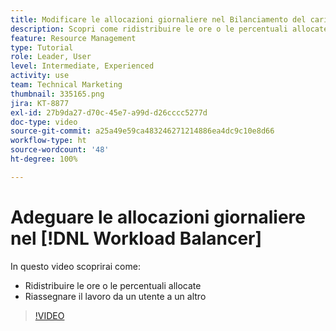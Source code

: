 ```yaml
---
title: Modificare le allocazioni giornaliere nel Bilanciamento del carico di lavoro
description: Scopri come ridistribuire le ore o le percentuali allocate e riassegnare il lavoro da un utente a un altro.
feature: Resource Management
type: Tutorial
role: Leader, User
level: Intermediate, Experienced
activity: use
team: Technical Marketing
thumbnail: 335165.png
jira: KT-8877
exl-id: 27b9da27-d70c-45e7-a99d-d26cccc5277d
doc-type: video
source-git-commit: a25a49e59ca483246271214886ea4dc9c10e8d66
workflow-type: ht
source-wordcount: '48'
ht-degree: 100%

---
```


# Adeguare le allocazioni giornaliere nel [!DNL Workload Balancer]

In questo video scoprirai come:

* Ridistribuire le ore o le percentuali allocate
* Riassegnare il lavoro da un utente a un altro


>[!VIDEO](https://video.tv.adobe.com/v/335165/?quality=12&learn=on)

